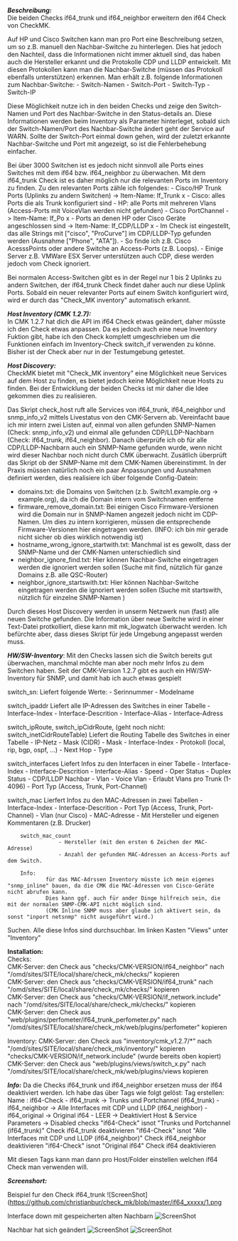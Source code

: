 ***Beschreibung:***  
Die beiden Checks if64_trunk und if64_neighbor erweitern den if64 Check von CheckMK.

Auf HP und Cisco Switchen kann man pro Port eine Beschreibung setzen, um so z.B. manuell den Nachbar-Switche zu hinterlegen.
Dies hat jedoch den Nachteil, dass die Informationen nicht immer aktuell sind, das haben auch die Hersteller erkannt und die Protokolle CDP und LLDP entwickelt.
Mit diesen Protokollen kann man die Nachbar-Switche (müssen das Protokoll ebenfalls unterstützen) erkennen.
Man erhält z.B. folgende Informationen zum Nachbar-Switche:
	- Switch-Namen
	- Switch-Port
	- Switch-Typ
	- Switch-IP

Diese Möglichkeit nutze ich in den beiden Checks und zeige den Switch-Namen und Port des Nachbar-Switche in den Status-details an.
Diese Informationen werden beim Inventory als Parameter hinterleget, sobald sich der Switch-Namen/Port des Nachbar-Switche ändert geht der Service auf WARN.
Sollte der Switch-Port einmal down gehen, wird der zuletzt erkannte Nachbar-Switche und Port mit angezeigt, so ist die Fehlerbehebung einfacher.

Bei über 3000 Switchen ist es jedoch nicht sinnvoll alle Ports eines Switches mit dem if64 bzw. if64_neighbor zu überwachen.
Mit dem if64_trunk Check ist es daher möglich nur die relevanten Ports im Inventory zu finden.
Zu den relevanten Ports zähle ich folgendes:
	- Cisco/HP Trunk Ports (Uplinks zu andern Switchen)      -> Item-Name: If_Trunk x
		- Cisco: alles Ports die als Trunk  konfiguriert sind
		- HP: alle Ports mit mehreren Vlans  (Access-Ports mit VoiceVlan werden nicht gefunden)
	- Cisco PortChannel									     -> Item-Name: If_Po x
	- Ports an denen HP oder Cisco Geräte angeschlossen sind -> Item-Name: If_CDP/LLDP x
		- Im Check ist eingestellt, das alle Strings mit ["cisco", "ProCurve"] im CDP/LLDP-Typ gefunden werden (Ausnahme ["Phone", "ATA"]).
			- So finde ich z.B. Cisco AcesssPoints oder andere Switche an Access-Ports (z.B. Loops).
			- Einige Server z.B. VMWare ESX Server unterstützen auch CDP, diese werden jedoch vom Check ignoriert.

Bei normalen Access-Switchen gibt es in der Regel nur 1 bis 2 Uplinks zu andern Switchen, der if64_trunk Check findet daher auch nur diese Uplink Ports.
Sobald ein neuer relevanter Ports auf einem Switch konfiguriert wird, wird er durch das "Check_MK inventory" automatisch erkannt.

***Host Inventory (CMK 1.2.7):***  
In CMK 1.2.7 hat dich die API im if64 Check etwas geändert, daher müsste ich den Check etwas anpassen. Da es jedoch auch eine neue Inventory Fuktion gibt, habe ich den Check komplett umgeschrieben um die Funktionen einfach im Inventory-Check switch_if verwenden zu könne. Bisher ist der Check aber nur in der Testumgebung getestet.

***Host Discovery:***  
CheckMK bietet mit "Check_MK inventory" eine Möglichkeit neue Services auf dem Host zu finden, es bietet jedoch keine Möglichkeit neue Hosts zu finden.
Bei der Entwicklung der beiden Checks ist mir daher die Idee gekommen dies zu realisieren.

Das Skript check_host ruft alle Services von if64_trunk, if64_neighbor und snmp_info_v2 mittels Livestatus von den CMK-Servern ab.
Vereinfacht baue ich mir intern zwei Listen auf, einmal von allen gefunden SNMP-Namen (Check: snmp_info_v2) und einmal alle gefunden CDP/LLDP-Nachbarn (Check: if64_trunk, if64_neighbor).
Danach überprüfe ich ob für alle CDP/LLDP-Nachbarn auch ein SNMP-Name gefunden wurde, wenn nicht wird dieser Nachbar noch nicht durch CMK überwacht.
Zusätlich überprüft das Skript ob der SNMP-Name mit dem CMK-Namen übereinstimmt.
In der Praxis müssen natürlich noch ein paar Anpassungen und Ausnahmen definiert werden, dies realisiere ich über folgende Config-Datein:
- domains.txt: die Domains von Switchen (z.b. Switch1.example.org -> example.org), da ich die Domain intern vom Switchnamen entferne
- firmware_remove_domain.txt: Bei einigen Cisco Firmware-Versionen wird die Domain nur in SNMP-Namen angezeit jedoch nicht im CDP-Namen. Um dies zu intern korrigieren, müssen die entsprechende Firmware-Versionen hier eingetragen werden.
  (INFO: ich bin mir gerade nicht sicher ob dies wirklich notwendig ist)
- hostname_wrong_ignore_startwith.txt: Manchmal ist es gewollt, dass der SNMP-Name und der CMK-Namen unterschiedlich sind
- neighbor_ignore_find.txt: Hier können Nachbar-Switche eingetragen werden die ignoriert werden sollen (Suche mit find, nützlich für ganze Domains z.B. alle QSC-Router)
- neighbor_ignore_startswith.txt: Hier können Nachbar-Switche eingetragen werden die ignoriert werden sollen (Suche mit startswith, nützlich für einzelne SNMP-Namen )

Durch dieses Host Discovery werden in unserm Netzwerk nun (fast) alle neuen Switche gefunden.
Die Information über neue Switche wird in einer Text-Datei protkolliert, diese kann mit mk_logwatch überwacht werden.
Ich befürchte aber, dass dieses Skript für jede Umgebung angepasst werden muss.

***HW/SW-Inventory***:
Mit den Checks lassen sich die Switch bereits gut überwachen, manchmal möchte man aber noch mehr Infos zu dem Switchen haben.
Seit der CMK-Version 1.2.7 gibt es auch ein HW/SW-Inventory für SNMP, und damit hab ich auch etwas gespielt

switch_sn:
	Liefert folgende Werte:
			- Serinnummer
			- Modelname

switch_ipaddr
   Liefert alle IP-Adressen des Switches in einer Tabelle
		- Interface-Index
		- Interface-Descrition
		- Interface-Alias
		- Interface-Adress

switch_ipRoute, switch_ipCidrRoute, (geht noch nicht: switch_inetCidrRouteTable)
  Liefert die Routing Tabelle des Switches in einer Tabelle
			- IP-Netz
			- Mask (CIDR)
			- Mask
			- Interface-Index
			- Protokoll (local, rip, bgp, ospf, ...)
			- Next Hop
			- Type

switch_interfaces
		Liefert Infos zu den Interfacen  in einer Tabelle
			- Interface-Index
			- Interface-Descrition
			- Interface-Alias
			- Speed
			- Oper Status
			- Duplex Status
			- CDP/LLDP Nachbar
			- Vlan
			- Voice Vlan
			- Erlaubt Vlans pro Trunk (1-4096)
			- Port Typ (Access, Trunk, Port-Channel)

switch_mac
	  Lierfert Infos zu den MAC-Adressen in zwei Tabellen
			- Interface-Index
			- Interface-Descrition
			- Port Typ (Access, Trunk, Port-Channel)
			- Vlan (nur Cisco)
			- MAC-Adresse
					- Mit Hersteller und eigenen Kommentaren (z.B. Drucker)

		switch_mac_count
					- Hersteller (mit den ersten 6 Zeichen der MAC-Adresse)
					- Anzahl der gefunden MAC-Adressen an Access-Ports auf dem Switch.

		Info:  
				für das MAC-Adrssen Inventory müsste ich mein eigenes "snmp_inline" bauen, da die CMK die MAC-Adressen von Cisco-Geräte nicht abrufen kann.
				Dies kann ggf. auch für ander Dinge hilfreich sein, die mit der normalen SNMP-CMK-API nicht möglich sind.
				(CMK Inline SNMP muss aber glaube ich aktivert sein, da sonst "inport netsnmp" nicht ausgeführt wird.)


Suchen.
    Alle diese Infos sind durchsuchbar.
		Im linken Kasten "Views" unter "Inventory"


**Installation:**   
Checks:   
CMK-Server: den Check aus "checks/CMK-VERSION/if64_neighbor" nach "/omd/sites/SITE/local/share/check_mk/checks/" kopieren   
CMK-Server: den Check aus "checks/CMK-VERSION/if64_trunk" nach "/omd/sites/SITE/local/share/check_mk/checks/" kopieren  
CMK-Server: den Check aus "checks/CMK-VERSION/if_network.include" nach "/omd/sites/SITE/local/share/check_mk/checks/" kopieren  
CMK-Server: den Check aus "web/plugins/perfometer/if64_trunk_perfometer.py" nach "/omd/sites/SITE/local/share/check_mk/web/plugins/perfometer" kopieren  

Inventory:
CMK-Server: den Check aus "inventory/cmk_v1.2.7/*" nach "/omd/sites/SITE/local/share/check_mk/inventory/" kopieren   
"checks/CMK-VERSION/if_network.include"  (wurde bereits oben kopiert)
CMK-Server: den Check aus "web/plugins/views/switch_x.py" nach "/omd/sites/SITE/local/share/check_mk/web/plugins/views kopieren  


***Info:***
Da die Checks if64_trunk und if64_neighbor ersetzen muss der if64 deaktiviert werden.
Ich habe das über Tags wie folgt gelöst:
	Tag erstellen:
		Name : if64-Check
			- if64_trunk -> Trunks und Portchannel (if64_trunk)
			- if64_neighbor -> Alle Interfaces mit CDP und LLDP (if64_neighbor)
			- if64_original	-> Original if64
			- LEER -> Deaktiviert
	Host & Service Parameters -> Disabled checks
		"if64-Check" isnot 	"Trunks und Portchannel (if64_trunk)"
			Check if64_trunk deaktivieren
		"if64-Check" isnot 	"Alle Interfaces mit CDP und LLDP (if64_neighbor)"
			Check if64_neighbor deaktivieren
		"if64-Check" isnot 	"Original if64"
			Check if64 deaktivieren

Mit diesen Tags kann man dann pro Host/Folder einstellen welchen if64 Check man verwenden will.



***Screenshort:***

Beispiel fur den Check if64_trunk
![ScreenShot](https://github.com/christianbur/check_mk/blob/master/if64_xxxxx/1.png

Interface down mit gespeicherten alten Nachbarn
![ScreenShot](https://github.com/christianbur/check_mk/blob/master/if64_xxxxx/2.png)

Nachbar hat sich geändert
![ScreenShot](https://github.com/christianbur/check_mk/blob/master/if64_xxxxx/3.png)
![ScreenShot](https://github.com/christianbur/check_mk/blob/master/if64_xxxxx/4.png)
